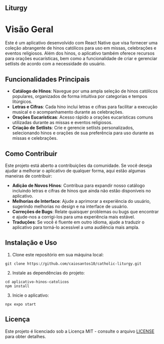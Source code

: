 ## Liturgy

# Visão Geral

Este é um aplicativo desenvolvido com React Native que visa fornecer uma coleção abrangente de hinos católicos para uso em missas, celebrações e eventos religiosos. Além dos hinos, o aplicativo também oferece recursos para orações eucarísticas, bem como a funcionalidade de criar e gerenciar setlists de acordo com a necessidade do usuário.

## Funcionalidades Principais

- **Catálogo de Hinos**: Navegue por uma ampla seleção de hinos católicos populares, organizados de forma intuitiva por categorias e tempos litúrgicos.
- **Letras e Cifras**: Cada hino inclui letras e cifras para facilitar a execução musical e o acompanhamento durante as celebrações.
- **Orações Eucarísticas**: Acesso rápido a orações eucarísticas comuns utilizadas durante as missas e eventos religiosos.
- **Criação de Setlists**: Crie e gerencie setlists personalizados, selecionando hinos e orações de sua preferência para uso durante as missas e celebrações.

## Como Contribuir

Este projeto está aberto a contribuições da comunidade. Se você deseja ajudar a melhorar o aplicativo de qualquer forma, aqui estão algumas maneiras de contribuir:

- **Adição de Novos Hinos**: Contribua para expandir nosso catálogo incluindo letras e cifras de hinos que ainda não estão disponíveis no aplicativo.
- **Melhorias de Interface**: Ajude a aprimorar a experiência do usuário, sugerindo melhorias no design e na interface de usuário.
- **Correções de Bugs**: Relate quaisquer problemas ou bugs que encontrar e ajude-nos a corrigi-los para uma experiência mais estável.
- **Traduções**: Se você é fluente em outro idioma, ajude a traduzir o aplicativo para torná-lo acessível a uma audiência mais ampla.

## Instalação e Uso

1. Clone este repositório em sua máquina local:

```
git clone https://github.com/caiosantos10/catholic-liturgy.git
```

2. Instale as dependências do projeto:

```
cd aplicativo-hinos-catolicos
npm install
```

3. Inicie o aplicativo:

```
npx expo start
```

## Licença

Este projeto é licenciado sob a Licença MIT - consulte o arquivo [LICENSE](LICENSE) para obter detalhes.
